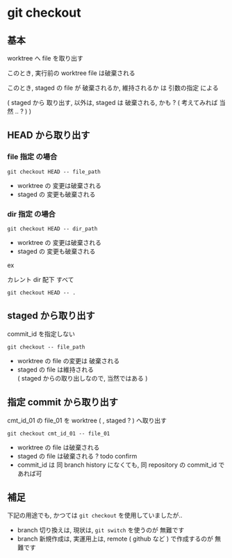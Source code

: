 
# git checkout


## 基本

worktree へ file を取り出す

このとき, 実行前の worktree file は破棄される

このとき, staged の file が 破棄されるか, 維持されるか は 引数の指定 による

( staged から 取り出す, 以外は, staged は 破棄される, かも ? ( 考えてみれば 当然 .. ? ) )


## HEAD から取り出す

### file 指定 の場合

```
git checkout HEAD -- file_path
```

- worktree の 変更は破棄される
- staged   の 変更も破棄される


### dir 指定 の場合

```
git checkout HEAD -- dir_path
```

- worktree の 変更は破棄される
- staged   の 変更も破棄される

ex

カレント dir 配下 すべて

```
git checkout HEAD -- .
```



## staged から取り出す

commit_id を指定しない

```
git checkout -- file_path
```

- worktree の file の変更は 破棄される
- staged   の file は維持される  
  ( staged からの取り出しなので, 当然ではある )



## 指定 commit から取り出す

cmt_id_01 の file_01 を worktree ( , staged ? ) へ取り出す

```
git checkout cmt_id_01 -- file_01
```

- worktree の file は破棄される
- staged   の file は破棄される ? todo confirm
- commit_id は 同 branch history になくても, 同 repository の commit_id であれば可



## 補足

下記の用途でも, かつては `git checkout` を使用していましたが..

- branch 切り換えは, 現状は, `git switch` を使うのが 無難です
- branch 新規作成は, 実運用上は, remote ( github など ) で作成するのが 無難です



